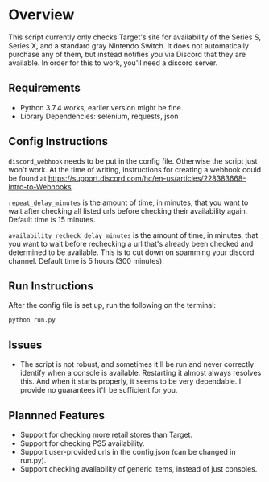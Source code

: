 # Overview
This script currently only checks Target's site for availability of the Series S, Series X, and a standard gray Nintendo Switch. It does not automatically purchase any of them, but instead notifies you via Discord that they are available. In order for this to work, you'll need a discord server.

## Requirements
* Python 3.7.4 works, earlier version might be fine.
* Library Dependencies: selenium, requests, json

## Config Instructions
`discord_webhook` needs to be put in the config file. Otherwise the script just won't work. At the time of writing, instructions for creating a webhook could be found at https://support.discord.com/hc/en-us/articles/228383668-Intro-to-Webhooks.

`repeat_delay_minutes` is the amount of time, in minutes, that you want to wait after checking all listed urls before checking their availability again. Default time is 15 minutes. 

`availability_recheck_delay_minutes` is the amount of time, in minutes, that you want to wait before rechecking a url that's already been checked and determined to be available. This is to cut down on spamming your discord channel. Default time is 5 hours (300 minutes).

## Run Instructions
After the config file is set up, run the following on the terminal:  
```console
python run.py
```

## Issues
* The script is not robust, and sometimes it'll be run and never correctly identify when a console is available. Restarting it almost always resolves this. And when it starts properly, it seems to be very dependable. I provide no guarantees it'll be sufficient for you.

## Plannned Features
* Support for checking more retail stores than Target. 
* Support for checking PS5 availability.
* Support user-provided urls in the config.json (can be changed in run.py).
* Support checking availability of generic items, instead of just consoles.